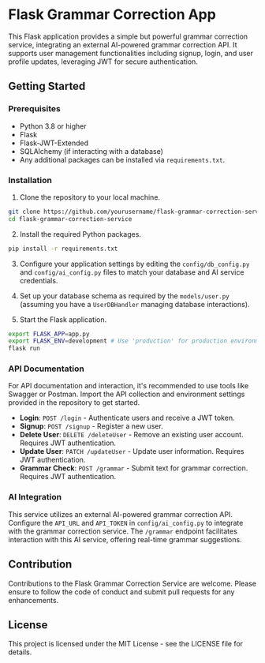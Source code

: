 # Flask Grammar Correction App

This Flask application provides a simple but powerful grammar correction service, integrating an external AI-powered grammar correction API. It supports user management functionalities including signup, login, and user profile updates, leveraging JWT for secure authentication.

## Getting Started

### Prerequisites

- Python 3.8 or higher
- Flask
- Flask-JWT-Extended
- SQLAlchemy (if interacting with a database)
- Any additional packages can be installed via `requirements.txt`.

### Installation

1. Clone the repository to your local machine.

```bash
git clone https://github.com/yourusername/flask-grammar-correction-service.git
cd flask-grammar-correction-service
```

2. Install the required Python packages.

```bash
pip install -r requirements.txt
```

3. Configure your application settings by editing the `config/db_config.py` and `config/ai_config.py` files to match your database and AI service credentials.

4. Set up your database schema as required by the `models/user.py` (assuming you have a `UserDBHandler` managing database interactions).

5. Start the Flask application.

```bash
export FLASK_APP=app.py
export FLASK_ENV=development # Use 'production' for production environments
flask run
```

### API Documentation

For API documentation and interaction, it's recommended to use tools like Swagger or Postman. Import the API collection and environment settings provided in the repository to get started.

- **Login**: `POST /login` - Authenticate users and receive a JWT token.
- **Signup**: `POST /signup` - Register a new user.
- **Delete User**: `DELETE /deleteUser` - Remove an existing user account. Requires JWT authentication.
- **Update User**: `PATCH /updateUser` - Update user information. Requires JWT authentication.
- **Grammar Check**: `POST /grammar` - Submit text for grammar correction. Requires JWT authentication.

### AI Integration

This service utilizes an external AI-powered grammar correction API. Configure the `API_URL` and `API_TOKEN` in `config/ai_config.py` to integrate with the grammar correction service. The `/grammar` endpoint facilitates interaction with this AI service, offering real-time grammar suggestions.

## Contribution

Contributions to the Flask Grammar Correction Service are welcome. Please ensure to follow the code of conduct and submit pull requests for any enhancements.

## License

This project is licensed under the MIT License - see the LICENSE file for details.

